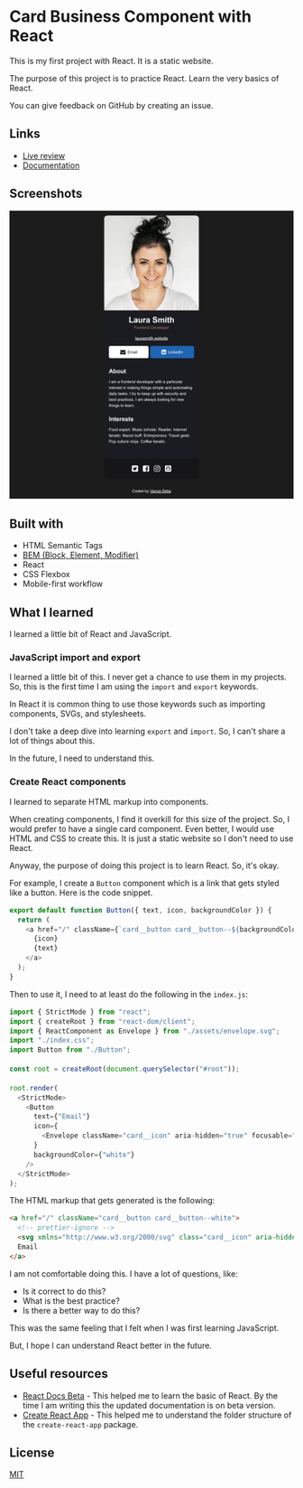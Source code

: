 # Card Business Component with React

This is my first project with React. It is a static website.

The purpose of this project is to practice React. Learn the very basics of React.

You can give feedback on GitHub by creating an issue.

## Links

- [Live review](https://react-laurasmithbusiness.netlify.app/)
- [Documentation](./docs/README.md)

## Screenshots

![Desktop](./design/desktop.jpg)

## Built with

- HTML Semantic Tags
- [BEM (Block, Element, Modifier)](https://sparkbox.com/foundry/bem_by_example)
- React
- CSS Flexbox
- Mobile-first workflow

## What I learned

I learned a little bit of React and JavaScript.

### JavaScript import and export

I learned a little bit of this. I never get a chance to use them in my projects. So, this is the first time I am using the `import` and `export` keywords.

In React it is common thing to use those keywords such as importing components, SVGs, and stylesheets.

I don't take a deep dive into learning `export` and `import`. So, I can't share a lot of things about this.

In the future, I need to understand this.

### Create React components

I learned to separate HTML markup into components.

When creating components, I find it overkill for this size of the project. So, I would prefer to have a single card component. Even better, I would use HTML and CSS to create this. It is just a static website so I don't need to use React.

Anyway, the purpose of doing this project is to learn React. So, it's okay.

For example, I create a `Button` component which is a link that gets styled like a button. Here is the code snippet.

```javascript
export default function Button({ text, icon, backgroundColor }) {
  return (
    <a href="/" className={`card__button card__button--${backgroundColor}`}>
      {icon}
      {text}
    </a>
  );
}
```

Then to use it, I need to at least do the following in the `index.js`:

```javascript
import { StrictMode } from "react";
import { createRoot } from "react-dom/client";
import { ReactComponent as Envelope } from "./assets/envelope.svg";
import "./index.css";
import Button from "./Button";

const root = createRoot(document.querySelector("#root"));

root.render(
  <StrictMode>
    <Button
      text={"Email"}
      icon={
        <Envelope className="card__icon" aria-hidden="true" focusable="false" />
      }
      backgroundColor={"white"}
    />
  </StrictMode>
);
```

The HTML markup that gets generated is the following:

```html
<a href="/" className="card__button card__button--white">
  <!-- prettier-ignore -->
  <svg xmlns="http://www.w3.org/2000/svg" class="card__icon" aria-hidden="true" focusable="false" width="28" height="28" viewBox="0 0 28 28"><path d="M28 11.094V23.5c0 1.375-1.125 2.5-2.5 2.5h-23A2.507 2.507 0 0 1 0 23.5V11.094c.469.516 1 .969 1.578 1.359 2.594 1.766 5.219 3.531 7.766 5.391 1.313.969 2.938 2.156 4.641 2.156h.031c1.703 0 3.328-1.188 4.641-2.156 2.547-1.844 5.172-3.625 7.781-5.391a9.278 9.278 0 0 0 1.563-1.359zM28 6.5c0 1.75-1.297 3.328-2.672 4.281-2.438 1.687-4.891 3.375-7.313 5.078-1.016.703-2.734 2.141-4 2.141h-.031c-1.266 0-2.984-1.437-4-2.141-2.422-1.703-4.875-3.391-7.297-5.078-1.109-.75-2.688-2.516-2.688-3.938 0-1.531.828-2.844 2.5-2.844h23c1.359 0 2.5 1.125 2.5 2.5z"/></svg>
  Email
</a>
```

I am not comfortable doing this. I have a lot of questions, like:

- Is it correct to do this?
- What is the best practice?
- Is there a better way to do this?

This was the same feeling that I felt when I was first learning JavaScript.

But, I hope I can understand React better in the future.

## Useful resources

- [React Docs Beta](https://beta.reactjs.org/) - This helped me to learn the basic of React. By the time I am writing this the updated documentation is on beta version.
- [Create React App](https://create-react-app.dev/) - This helped me to understand the folder structure of the `create-react-app` package.

## License

[MIT](./LICENSE)

